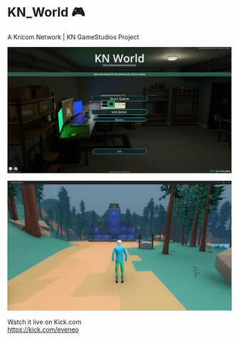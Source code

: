 # KN_World 🎮
A Kricom Network | KN GameStudios Project

![KN_World - Preview Menu](https://github.com/Eveneo/KN_World/blob/main/.github/KN_World_Main_Menu_Preview_beta_v.0.0.0.png)

![KN_World - Preview Ingame](https://github.com/Eveneo/KN_World/blob/main/.github/KN_World_Ingame_19.png)

Watch it live on Kick.com<br />
https://kick.com/eveneo
